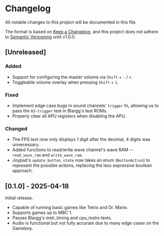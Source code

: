 # Changelog

All notable changes to this project will be documented in this file.

The format is based on [Keep a Changelog](https://keepachangelog.com/en/1.0.0/),
and this project does not adhere to [Semantic Versioning](https://semver.org/spec/v2.0.0.html) until v1.0.0.

## [Unreleased]

### Added
- Support for configuring the master volume via `Shift` + `-` / `+`.
- Toggleable volume overlay when pressing `Shift` + `1`.

### Fixed
- Implement edge case bugs in sound channels' `trigger` fn, allowing  us to pass 
  the `03-trigger` test in Blargg's test ROMs.
- Properly clear all APU registers when disabling the APU.

### Changed
- The FPS text now only displays 1 digit after the decimal, 4 digits was unnecessary.
- Added functions to read/write wave channel's wave RAM -- `read_wave_ram` and `write_wave_ram`.
- Joypad's `update_button_state` now takes an enum (`ButtonAction`) to represent
  the possible actions, replacing the less expressive boolean approach.

## [0.1.0] - 2025-04-18

Initial release.

- Capable of running basic games like Tetris and Dr. Mario.
- Supports games up to MBC 1.
- Passes Blargg's instr_timing and cpu_instrs tests.
- Audio is functional but not fully accurate due to many edge cases on the Gameboy.
